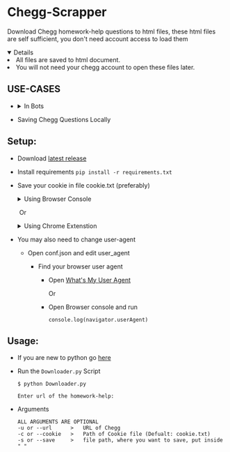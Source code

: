 # Chegg-Scrapper



Download Chegg homework-help questions to html files, these html files are self sufficient, you don't need account access to load them

<details open>
    <summary>Details</summary>
    <li>
		All files are saved to html document.
    </li>
    <li>
        You will not need your chegg account to open these files later.
    </li>
</details>



## USE-CASES


* <details>
    <summary style='bold'>In Bots</summary>
    <l1>
        You can share your chegg subscription with your friends, eg: by making discord bot
    </l1>
    </details> 

* Saving Chegg Questions Locally


## Setup:

* Download [latest release](https://github.com/ThreeGiantNoobs/chegg-scraper/releases/latest)

* Install requirements 
  `pip install -r requirements.txt`

* Save your cookie in file cookie.txt (preferably)

  <details>
      <summary>Using Browser Console</summary>
      <ul>
          <li>Log-in to chegg in your browser and open up the developer console. (cmd-shift-c or ctrl-shift-i)</li>
      </ul>
      <ul>
          <li>Grab your cookies by typing </li>
          <code>document.cookie</code>
      </ul>
      <ul>
          <li>paste yout cookie from console into cookie.txt (without <code>"</code>)</li>
      </ul>
  </details>

  ​	Or

  <details>
      <summary>Using Chrome Extenstion</summary>
      <ul>
          <li>Log-in to chegg in your web browser</li>
      </ul>
      <ul>
          <li>Open Extension (Example) <a href='https://chrome.google.com/webstore/detail/editthiscookie/fngmhnnpilhplaeedifhccceomclgfbg'>EditThisCookie</a></li>
      </ul>
      <ul>
          <li>Click Export and paste in cookie.txt</li>
      </ul>
  </details>

* You may also need to change user-agent

  * Open conf.json and edit user_agent

    * Find your browser user agent

      * Open [What's My User Agent](https://whatmyuseragent.com/) 

        Or

      * Open Browser console and run 

        ``console.log(navigator.userAgent)``



## Usage:

* If you are new to python go [here](NOOB.md)

* Run the `Downloader.py` Script

  ```console
  $ python Downloader.py
  
  Enter url of the homework-help:
  ```

* Arguments

  ```
  ALL ARGUMENTS ARE OPTIONAL
  -u or --url      >   URL of Chegg
  -c or --cookie   >   Path of Cookie file (Defualt: cookie.txt)
  -s or --save     >   file path, where you want to save, put inside " "
  ```
  
  
  
   

